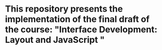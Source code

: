 # This repository presents the implementation of the final draft of the course: "Interface Development: Layout and JavaScript "
